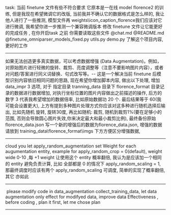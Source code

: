 task: 当前 finetune 文件有些不符合要求 它原本是一在线 model florence2 的训练, 但是我现在希望微调它的改版, 当前我并不确认它的数据格式是怎么样的, 我让他人进行了一些推测, 模型文件再
weights\icon_caption_florence我们应该对它进行微调, 我希望你进一步推测一个兼容微调版本 修改 finetune 文件让它能更好的完成任务   , 在你开启task 之前 你需要读取这些文件 @chat.md @README.md
@finetune_omniparser_models_fixed.py utils.py demo.py 了解这个项目内容, 更好的工作

---

如果无法创造更多真实数据，可以考虑数据增强 (Data Augmentation)。例如，对原始图片进行轻微的旋转、裁剪、亮度调整等（注意不要影响图片内容），或者对问题/答案进行同义词替换、句式改写等。-- 这是一个解决当前
finetune 后模型识别内容依旧相同问题的思路, 现在希望你增加脚本内容, 做出以下处理, 增加 data_impr 3 选项, 对于 指定目录 tranning_data 目录下 florence_format 目录记录的数据进行数据增加,
对执行坐标位置的图片内容做出之前描述的操作, 后方的数字 3 代表我希望增加的数据倍率, 比如原始数据功 20 个. 最后结果等于 60(我可能会设置更大), 上方有提到多种图片处理方式你应该对这多种进行随机选择后输出,
比如先随机 旋转, 旋转30度, 再比如随机: 裁剪, 随机到裁剪1%(要在足够小的范围, 否则会导致圆心图片失效,你来决定最大和最小裁剪比例), 最终备份原始 florence_data.json
写一个新的增强后的数据为florence_data.json, 增强的数据请放到 training_data\florence_format\imgs 下方方便区分增强数据,


---

cloud you let apply_random_augmentation set Weight for each augumentation entity, example for apply_random_crop = 0(default), weight wide 0-10 ,每  +1 weight 让使用这个 entity 概率翻倍,
我认为是应该加一个相同的 entity 避免负责计算, 比如 全部都是 0 的情况下 apply_random_scaling = 1, 那最终调度时应该有两个 apply_random_scaling 可调度, 简单的实现了概率翻倍, 其它 亦如此

---


 please modify code in data_augmentation collect_training_data,  let data augmentation only effect for modifyed data, improve data Effectiveness , before coding ,  plan it first, let me chose plan


---
